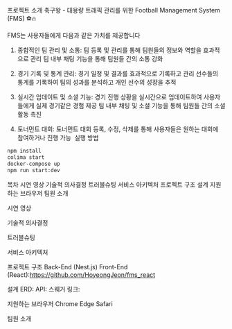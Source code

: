 프로젝트 소개
축구왕 - 대용량 트래픽 관리를 위한 Football Management System (FMS) ⚽🔥

FMS는 사용자들에게 다음과 같은 가치를 제공합니다
1. 종합적인 팀 관리 및 소통:
팀 등록 및 관리를 통해 팀원들의 정보와 역할을 효과적으로 관리
팀 내부 채팅 기능을 통해 팀원들 간의 소통 강화

2. 경기 기록 및 통계 관리:
경기 일정 및 결과를 효과적으로 기록하고 관리
선수들의 통계를 기록하여 팀의 성과를 분석하고 개인 선수의 성장을 추적

3. 실시간 업데이트 및 소셜 기능:
경기 진행 상황을 실시간으로 업데이트하여 사용자들에게 실제 경기같은 경험 제공
팀 내부 채팅 및 소셜 기능을 통해 팀원들 간의 소셜 활동 촉진

4. 토너먼트 대회:
토너먼트 대회 등록, 수정, 삭제를 통해 사용자들은 원하는 대회에 참여하거나 진행 가능
​
실행 방법

```sh
npm install
colima start
docker-compose up
npm run start:dev
```

목차
시연 영상
기술적 의사결정
트러블슈팅
서비스 아키텍처
프로젝트 구조
설계
지원하는 브라우저
팀원 소개


시연 영상

기술적 의사결정

트러블슈팅

서비스 아키텍처

프로젝트 구조
Back-End (Nest.js)
Front-End (React):https://github.com/HoyeongJeon/fms_react

설계
ERD:
API:
스웨거 링크:

지원하는 브라우저
Chrome	Edge	Safari

팀원 소개
